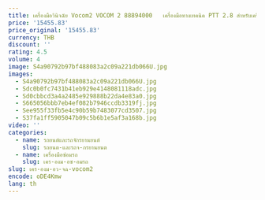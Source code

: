 ```yaml
---
title: เครื่องมือวินิจฉัย Vocom2 VOCOM 2 88894000   เครื่องมือทางเทคนิค PTT 2.8 สําหรับเครื่องมือวินิจฉัยรถบรรทุก Volvo Truck Bus Excavator
price: '15455.83'
price_original: '15455.83'
currency: THB
discount: ''
rating: 4.5
volume: 4
image: S4a90792b97bf488083a2c09a221db066U.jpg
images:
  - S4a90792b97bf488083a2c09a221db066U.jpg
  - Sdc0b0fc7431b41eb929e4148081118adc.jpg
  - Sd0cbbcd3a4a2485e929888b22da4e83a0.jpg
  - S665056bbb7eb4ef082b7946ccdb3319fj.jpg
  - See955f33fb5e4c90b59b7483077cd3507.jpg
  - S37fa1ff5905047b09c5b6b1e5af3a168b.jpg
video: ''
categories:
  - name: รถยนต์และรถจักรยานยนต์
    slug: รถยนต-และรถจ-กรยานยนต
  - name: เครื่องมือซ่อมรถ
    slug: เคร-องม-อซ-อมรถ
slug: เคร-องม-อว-จฉ-vocom2
encode: oDE4Kmw
lang: th
---
```

  